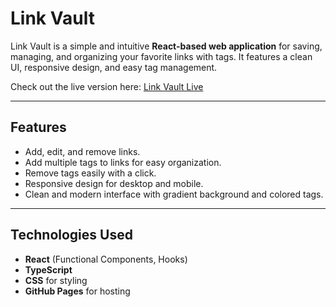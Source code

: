 # Link Vault

Link Vault is a simple and intuitive **React-based web application** for saving, managing, and organizing your favorite links with tags. It features a clean UI, responsive design, and easy tag management.  

Check out the live version here: [Link Vault Live](https://sekomane.github.io/link-vault/)

---

## Features

- Add, edit, and remove links.
- Add multiple tags to links for easy organization.
- Remove tags easily with a click.
- Responsive design for desktop and mobile.
- Clean and modern interface with gradient background and colored tags.

---

## Technologies Used

- **React** (Functional Components, Hooks)
- **TypeScript**
- **CSS** for styling
- **GitHub Pages** for hosting

